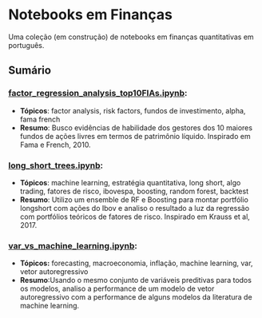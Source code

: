 # Notebooks em Finanças
Uma coleção (em construção) de notebooks em finanças quantitativas em português.

## Sumário
### [factor_regression_analysis_top10FIAs.ipynb](https://github.com/enriquemq/finance_notebooks/blob/main/factor_regression_analysis_top10FIAs.ipynb):
  - **Tópicos**: factor analysis, risk factors, fundos de investimento, alpha, fama french
  - **Resumo**: Busco evidências de habilidade dos gestores dos 10 maiores fundos de ações livres em termos de patrimônio líquido. Inspirado em Fama e French, 2010.
  
### [long_short_trees.ipynb](https://github.com/enriquemq/finance_notebooks/blob/main/long_short_trees.ipynb):
  - **Tópicos**: machine learning, estratégia quantitativa, long short, algo trading, fatores de risco, ibovespa, boosting, random forest, backtest
  - **Resumo**: Utilizo um ensemble de RF e Boosting para montar portfólio longshort com ações do Ibov e analiso o resultado a luz da regressão com portfólios teóricos de fatores de risco. Inspirado em Krauss et al, 2017.

### [var_vs_machine_learning.ipynb](https://github.com/enriquemq/finance_notebooks/blob/main/var_vs_machine_learning.ipynb):
  - **Tópicos:** forecasting, macroeconomia, inflação, machine learning, var, vetor autoregressivo
  - **Resumo**:Usando o mesmo conjunto de variáveis preditivas para todos os modelos, analiso a performance de um modelo de vetor autoregressivo com a performance de alguns modelos da literatura de machine learning.

